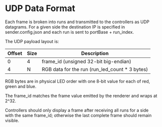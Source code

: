 # UDP Data Format

Each frame is broken into runs and transmitted to the controllers as UDP datagrams. For a given side the destination IP is specified in sender.config.json and each run is sent to portBase + run_index.

The UDP payload layout is:

| Offset |  Size |  Description |
|--------|-------|--------------|
| 0      | 4     | frame_id (unsigned 32-bit big-endian)|
| 4      | N     | RGB data for the run (run_led_count * 3 bytes)|

RGB bytes are in physical LED order with one 8-bit value for each of red, green and blue.

The frame_id matches the frame value emitted by the renderer and wraps at 2^32.

Controllers should only display a frame after receiving all runs for a side with the same frame_id; otherwise the last complete frame should remain visible.